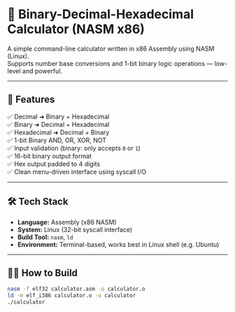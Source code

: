 # 🧮 Binary-Decimal-Hexadecimal Calculator (NASM x86)

A simple command-line calculator written in x86 Assembly using NASM (Linux).  
Supports number base conversions and 1-bit binary logic operations — low-level and powerful.

---

## 🚀 Features

✅ Decimal ➜ Binary + Hexadecimal  
✅ Binary ➜ Decimal + Hexadecimal  
✅ Hexadecimal ➜ Decimal + Binary  
✅ 1-bit Binary AND, OR, XOR, NOT  
✅ Input validation (binary: only accepts `0` or `1`)  
✅ 16-bit binary output format  
✅ Hex output padded to 4 digits  
✅ Clean menu-driven interface using syscall I/O

---

## 🛠 Tech Stack

- **Language:** Assembly (x86 NASM)
- **System:** Linux (32-bit syscall interface)
- **Build Tool:** `nasm`, `ld`
- **Environment:** Terminal-based, works best in Linux shell (e.g. Ubuntu)

---

## 🧑‍💻 How to Build

```bash
nasm -f elf32 calculator.asm -o calculator.o
ld -m elf_i386 calculator.o -o calculator
./calculator
